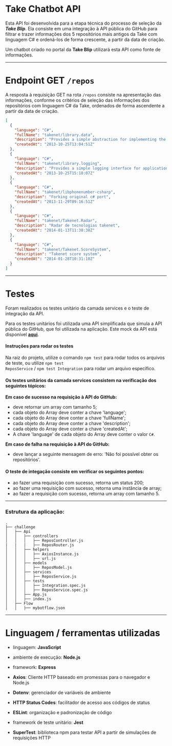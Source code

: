 # Take Chatbot API

Esta API foi desenvolvida para a etapa técnica do processo de seleção da _**Take Blip**_. Ela consiste em uma integração à API pública do GitHub para filtrar e trazer informações dos 5 repositórios mais antigos da Take com linguagem C# e ordená-los de forma crescente, a partir da data de criação.

Um chatbot criado no portal da **Take Blip** utilizará esta API como fonte de informações.

------------

# Endpoint GET <code>/repos</code>

A resposta à requisição GET na rota <code>/repos</code> consiste na apresentação das informações, conforme os critérios de seleção das informações dos repositórios com linguagem C# da Take, ordenados de forma ascendente a partir da data de criação.

```json
[
  {
    "language": "C#",
    "fullName": "takenet/library.data",
    "description": "Provides a simple abstraction for implementing the repository and unit of work patterns for data-enabled applications",
    "createdAt": "2013-10-25T13:04:51Z"
  },
  {
    "language": "C#",
    "fullName": "takenet/library.logging",
    "description": "Provides a simple logging interface for applications and some basic implementations of this interface",
    "createdAt": "2013-10-25T15:18:07Z"
  },
  {
    "language": "C#",
    "fullName": "takenet/libphonenumber-csharp",
    "description": "Forking original c# port",
    "createdAt": "2013-11-29T09:16:51Z"
  },
  {
    "language": "C#",
    "fullName": "takenet/Takenet.Radar",
    "description": "Radar de tecnologias takenet",
    "createdAt": "2014-01-13T11:38:38Z"
  },
  {
    "language": "C#",
    "fullName": "takenet/Takenet.ScoreSystem",
    "description": "Takenet score system",
    "createdAt": "2014-01-28T10:31:10Z"
  }
]
```

------------

# Testes

Foram realizados os testes unitário da camada services e o teste de integração da API.

Para os testes unitários foi utilizada uma API simplificada que simula a API pública do GitHub, que foi utilizada na aplicação. Este mock da API está disponível [**aqui**](https://62decf3d976ae7460be2be6d.mockapi.io/api/v1/takebliptest/repos).

#### Instruções para rodar os testes

Na raiz do projeto, utilize o comando <code>npm test</code> para rodar todos os arquivos de teste, ou utilize <code>npm test ReposService</code> / <code>npm test Integration</code> para rodar um arquivo específico.

#### **Os testes unitários da camada services consistem na verificação dos seguintes tópicos:**

**Em caso de sucesso na requisição à API do GitHub:**
- deve retornar um array com tamanho 5;
- cada objeto do Array deve conter a chave 'language';
- cada objeto do Array deve conter a chave 'fullName';
- cada objeto do Array deve conter a chave 'description';
- cada objeto do Array deve conter a chave 'createdAt';
- A chave 'language' de cada objeto do Array deve conter o valor <code>C#</code>.

**Em caso de falha na requisição à API do GitHub:**
- deve lançar a seguinte mensagem de erro: 'Não foi possível obter os repositórios'.

#### **O teste de integação consiste em verificar os seguintes pontos:**

- ao fazer uma requisição com sucesso, retorna um status 200;
- ao fazer uma requisição com sucesso, retorna uma instância de array;
- ao fazer a requisição com sucesso, retorna um array com tamanho 5.

------------

### Estrutura da aplicação:
```shell
.
├── challenge
│   ├── Api
│   │   ├── controllers
│   │   │   ├── ReposController.js
|   |   |   ├── ReposRouter.js
│   │   ├── helpers
│   │   │   ├── AxiosInstance.js
│   │   │   ├── url.js
│   │   ├── models
│   │   │   ├── ReposModel.js
│   │   ├── services
│   │   │   ├── ReposService.js
│   │   ├── tests
│   │   │   ├── Integration.spec.js
│   │   │   ├── ReposService.spec.js
│   │   ├── App.js
│   │   ├── index.js
│   ├── Flow
│   │   ├── mybotflow.json
```

------------

# Linguagem / ferramentas utilizadas

- linguagem: **JavaScript**
- ambiente de execução: **Node.js**
- framework: **Express**

- **Axios**: Cliente HTTP baseado em promessas para o navegador e Node.js
- **Dotenv**: gerenciador de variáveis de ambiente
- **HTTP Status Codes**: facilitador de acesso aos códigos de status
- **ESLint**: organização e padronização de código

- framework de teste unitário: **Jest**
- **SuperTest**: biblioteca npm para testar API a partir de simulações de requisições HTTP
